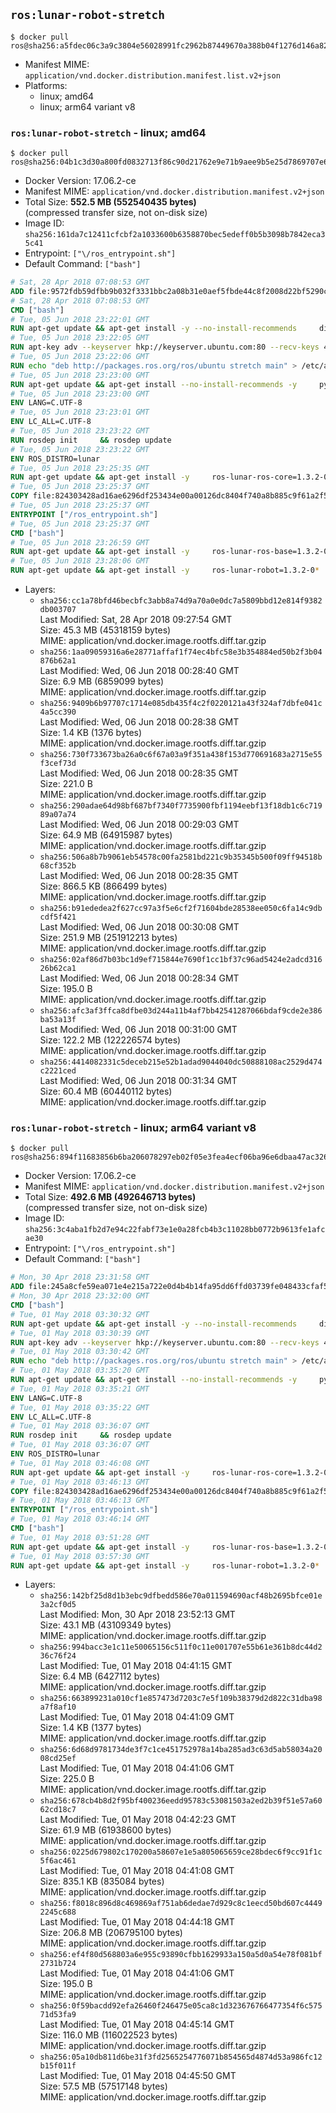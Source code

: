 ## `ros:lunar-robot-stretch`

```console
$ docker pull ros@sha256:a5fdec06c3a9c3804e56028991fc2962b87449670a388b04f1276d146a823c23
```

-	Manifest MIME: `application/vnd.docker.distribution.manifest.list.v2+json`
-	Platforms:
	-	linux; amd64
	-	linux; arm64 variant v8

### `ros:lunar-robot-stretch` - linux; amd64

```console
$ docker pull ros@sha256:04b1c3d30a800fd0832713f86c90d21762e9e71b9aee9b5e25d7869707e64537
```

-	Docker Version: 17.06.2-ce
-	Manifest MIME: `application/vnd.docker.distribution.manifest.v2+json`
-	Total Size: **552.5 MB (552540435 bytes)**  
	(compressed transfer size, not on-disk size)
-	Image ID: `sha256:161da7c12411cfcbf2a1033600b6358870bec5edeff0b5b3098b7842eca35c41`
-	Entrypoint: `["\/ros_entrypoint.sh"]`
-	Default Command: `["bash"]`

```dockerfile
# Sat, 28 Apr 2018 07:08:53 GMT
ADD file:9572fdb59dfbb9b032f3331bbc2a08b31e0aef5fbde44c8f2008d22bf5290cf2 in / 
# Sat, 28 Apr 2018 07:08:53 GMT
CMD ["bash"]
# Tue, 05 Jun 2018 23:22:01 GMT
RUN apt-get update && apt-get install -y --no-install-recommends     dirmngr     gnupg2     && rm -rf /var/lib/apt/lists/*
# Tue, 05 Jun 2018 23:22:05 GMT
RUN apt-key adv --keyserver hkp://keyserver.ubuntu.com:80 --recv-keys 421C365BD9FF1F717815A3895523BAEEB01FA116
# Tue, 05 Jun 2018 23:22:06 GMT
RUN echo "deb http://packages.ros.org/ros/ubuntu stretch main" > /etc/apt/sources.list.d/ros-latest.list
# Tue, 05 Jun 2018 23:23:00 GMT
RUN apt-get update && apt-get install --no-install-recommends -y     python-rosdep     python-rosinstall     python-vcstools     && rm -rf /var/lib/apt/lists/*
# Tue, 05 Jun 2018 23:23:00 GMT
ENV LANG=C.UTF-8
# Tue, 05 Jun 2018 23:23:01 GMT
ENV LC_ALL=C.UTF-8
# Tue, 05 Jun 2018 23:23:22 GMT
RUN rosdep init     && rosdep update
# Tue, 05 Jun 2018 23:23:22 GMT
ENV ROS_DISTRO=lunar
# Tue, 05 Jun 2018 23:25:35 GMT
RUN apt-get update && apt-get install -y     ros-lunar-ros-core=1.3.2-0*     && rm -rf /var/lib/apt/lists/*
# Tue, 05 Jun 2018 23:25:37 GMT
COPY file:824303428ad16ae6296df253434e00a00126dc8404f740a8b885c9f61a2f5fcb in / 
# Tue, 05 Jun 2018 23:25:37 GMT
ENTRYPOINT ["/ros_entrypoint.sh"]
# Tue, 05 Jun 2018 23:25:37 GMT
CMD ["bash"]
# Tue, 05 Jun 2018 23:26:59 GMT
RUN apt-get update && apt-get install -y     ros-lunar-ros-base=1.3.2-0*     && rm -rf /var/lib/apt/lists/*
# Tue, 05 Jun 2018 23:28:06 GMT
RUN apt-get update && apt-get install -y     ros-lunar-robot=1.3.2-0*     && rm -rf /var/lib/apt/lists/*
```

-	Layers:
	-	`sha256:cc1a78bfd46becbfc3abb8a74d9a70a0e0dc7a5809bbd12e814f9382db003707`  
		Last Modified: Sat, 28 Apr 2018 09:27:54 GMT  
		Size: 45.3 MB (45318159 bytes)  
		MIME: application/vnd.docker.image.rootfs.diff.tar.gzip
	-	`sha256:1aa09059316a6e28771affaf1f74ec4bfc58e3b354884ed50b2f3b04876b62a1`  
		Last Modified: Wed, 06 Jun 2018 00:28:40 GMT  
		Size: 6.9 MB (6859099 bytes)  
		MIME: application/vnd.docker.image.rootfs.diff.tar.gzip
	-	`sha256:9409b6b97707c1714e085db435f4c2f0220121a43f324af7dbfe041c4a5cc390`  
		Last Modified: Wed, 06 Jun 2018 00:28:38 GMT  
		Size: 1.4 KB (1376 bytes)  
		MIME: application/vnd.docker.image.rootfs.diff.tar.gzip
	-	`sha256:730f733673ba26a0c6f67a03a9f351a438f153d770691683a2715e55f3cef73d`  
		Last Modified: Wed, 06 Jun 2018 00:28:35 GMT  
		Size: 221.0 B  
		MIME: application/vnd.docker.image.rootfs.diff.tar.gzip
	-	`sha256:290adae64d98bf687bf7340f7735900fbf1194eebf13f18db1c6c71989a07a74`  
		Last Modified: Wed, 06 Jun 2018 00:29:03 GMT  
		Size: 64.9 MB (64915987 bytes)  
		MIME: application/vnd.docker.image.rootfs.diff.tar.gzip
	-	`sha256:506a8b7b9061eb54578c00fa2581bd221c9b35345b500f09ff94518b68cf352b`  
		Last Modified: Wed, 06 Jun 2018 00:28:35 GMT  
		Size: 866.5 KB (866499 bytes)  
		MIME: application/vnd.docker.image.rootfs.diff.tar.gzip
	-	`sha256:b91ededea2f627cc97a3f5e6cf2f71604bde28538ee050c6fa14c9dbcdf5f421`  
		Last Modified: Wed, 06 Jun 2018 00:30:08 GMT  
		Size: 251.9 MB (251912213 bytes)  
		MIME: application/vnd.docker.image.rootfs.diff.tar.gzip
	-	`sha256:02af86d7b03bc1d9ef715844e7690f1cc1bf37c96ad5424e2adcd31626b62ca1`  
		Last Modified: Wed, 06 Jun 2018 00:28:34 GMT  
		Size: 195.0 B  
		MIME: application/vnd.docker.image.rootfs.diff.tar.gzip
	-	`sha256:afc3af3ffca8dfbe03d244a11b4af7bb42541287066bdaf9cde2e386ba53a13f`  
		Last Modified: Wed, 06 Jun 2018 00:31:00 GMT  
		Size: 122.2 MB (122226574 bytes)  
		MIME: application/vnd.docker.image.rootfs.diff.tar.gzip
	-	`sha256:4414082331c5deceb215e52b1adad9044040dc50888108ac2529d474c2221ced`  
		Last Modified: Wed, 06 Jun 2018 00:31:34 GMT  
		Size: 60.4 MB (60440112 bytes)  
		MIME: application/vnd.docker.image.rootfs.diff.tar.gzip

### `ros:lunar-robot-stretch` - linux; arm64 variant v8

```console
$ docker pull ros@sha256:894f11683856b6ba206078297eb02f05e3fea4ecf06ba96e6dbaa47ac3269cf5
```

-	Docker Version: 17.06.2-ce
-	Manifest MIME: `application/vnd.docker.distribution.manifest.v2+json`
-	Total Size: **492.6 MB (492646713 bytes)**  
	(compressed transfer size, not on-disk size)
-	Image ID: `sha256:3c4aba1fb2d7e94c22fabf73e1e0a28fcb4b3c11028bb0772b9613fe1afcae30`
-	Entrypoint: `["\/ros_entrypoint.sh"]`
-	Default Command: `["bash"]`

```dockerfile
# Mon, 30 Apr 2018 23:31:58 GMT
ADD file:245a8cfe59ea071e4e215a722e0d4b4b14fa95dd6ffd03739fe048433cfaf523 in / 
# Mon, 30 Apr 2018 23:32:00 GMT
CMD ["bash"]
# Tue, 01 May 2018 03:30:32 GMT
RUN apt-get update && apt-get install -y --no-install-recommends     dirmngr     gnupg2     && rm -rf /var/lib/apt/lists/*
# Tue, 01 May 2018 03:30:39 GMT
RUN apt-key adv --keyserver hkp://keyserver.ubuntu.com:80 --recv-keys 421C365BD9FF1F717815A3895523BAEEB01FA116
# Tue, 01 May 2018 03:30:42 GMT
RUN echo "deb http://packages.ros.org/ros/ubuntu stretch main" > /etc/apt/sources.list.d/ros-latest.list
# Tue, 01 May 2018 03:35:20 GMT
RUN apt-get update && apt-get install --no-install-recommends -y     python-rosdep     python-rosinstall     python-vcstools     && rm -rf /var/lib/apt/lists/*
# Tue, 01 May 2018 03:35:21 GMT
ENV LANG=C.UTF-8
# Tue, 01 May 2018 03:35:22 GMT
ENV LC_ALL=C.UTF-8
# Tue, 01 May 2018 03:36:07 GMT
RUN rosdep init     && rosdep update
# Tue, 01 May 2018 03:36:07 GMT
ENV ROS_DISTRO=lunar
# Tue, 01 May 2018 03:46:08 GMT
RUN apt-get update && apt-get install -y     ros-lunar-ros-core=1.3.2-0*     && rm -rf /var/lib/apt/lists/*
# Tue, 01 May 2018 03:46:13 GMT
COPY file:824303428ad16ae6296df253434e00a00126dc8404f740a8b885c9f61a2f5fcb in / 
# Tue, 01 May 2018 03:46:13 GMT
ENTRYPOINT ["/ros_entrypoint.sh"]
# Tue, 01 May 2018 03:46:14 GMT
CMD ["bash"]
# Tue, 01 May 2018 03:51:28 GMT
RUN apt-get update && apt-get install -y     ros-lunar-ros-base=1.3.2-0*     && rm -rf /var/lib/apt/lists/*
# Tue, 01 May 2018 03:57:30 GMT
RUN apt-get update && apt-get install -y     ros-lunar-robot=1.3.2-0*     && rm -rf /var/lib/apt/lists/*
```

-	Layers:
	-	`sha256:142bf25d8d1b3ebc9dfbedd586e70a011594690acf48b2695bfce01e3a2cf0d5`  
		Last Modified: Mon, 30 Apr 2018 23:52:13 GMT  
		Size: 43.1 MB (43109349 bytes)  
		MIME: application/vnd.docker.image.rootfs.diff.tar.gzip
	-	`sha256:994bacc3e1c11e50065156c511f0c11e001707e55b61e361b8dc44d236c76f24`  
		Last Modified: Tue, 01 May 2018 04:41:15 GMT  
		Size: 6.4 MB (6427112 bytes)  
		MIME: application/vnd.docker.image.rootfs.diff.tar.gzip
	-	`sha256:663899231a010cf1e857473d7203c7e5f109b38379d2d822c31dba98a7f8af10`  
		Last Modified: Tue, 01 May 2018 04:41:09 GMT  
		Size: 1.4 KB (1377 bytes)  
		MIME: application/vnd.docker.image.rootfs.diff.tar.gzip
	-	`sha256:6d68d9781734de3f7c1ce451752978a14ba285ad3c63d5ab58034a2008cd25ef`  
		Last Modified: Tue, 01 May 2018 04:41:06 GMT  
		Size: 225.0 B  
		MIME: application/vnd.docker.image.rootfs.diff.tar.gzip
	-	`sha256:678cb4b8d2f95bf400236eedd95783c53081503a2ed2b39f51e57a6062cd18c7`  
		Last Modified: Tue, 01 May 2018 04:42:23 GMT  
		Size: 61.9 MB (61938600 bytes)  
		MIME: application/vnd.docker.image.rootfs.diff.tar.gzip
	-	`sha256:0225d679802c170200a58607e1e5a805065659ce28bdec6f9cc91f1c5f6ac461`  
		Last Modified: Tue, 01 May 2018 04:41:08 GMT  
		Size: 835.1 KB (835084 bytes)  
		MIME: application/vnd.docker.image.rootfs.diff.tar.gzip
	-	`sha256:f8018c896d8c469869af751ab6dedae7d929c8c1eecd50bd607c44492245c688`  
		Last Modified: Tue, 01 May 2018 04:44:18 GMT  
		Size: 206.8 MB (206795100 bytes)  
		MIME: application/vnd.docker.image.rootfs.diff.tar.gzip
	-	`sha256:ef4f80d568803a6e955c93890cfbb1629933a150a5d0a54e78f081bf2731b724`  
		Last Modified: Tue, 01 May 2018 04:41:06 GMT  
		Size: 195.0 B  
		MIME: application/vnd.docker.image.rootfs.diff.tar.gzip
	-	`sha256:0f59bacdd92efa26460f246475e05ca8c1d323676766477354f6c57571d53fa9`  
		Last Modified: Tue, 01 May 2018 04:45:14 GMT  
		Size: 116.0 MB (116022523 bytes)  
		MIME: application/vnd.docker.image.rootfs.diff.tar.gzip
	-	`sha256:05a10db811d6be31f3fd2565254776071b854565d4874d53a986fc12b15f011f`  
		Last Modified: Tue, 01 May 2018 04:45:50 GMT  
		Size: 57.5 MB (57517148 bytes)  
		MIME: application/vnd.docker.image.rootfs.diff.tar.gzip
